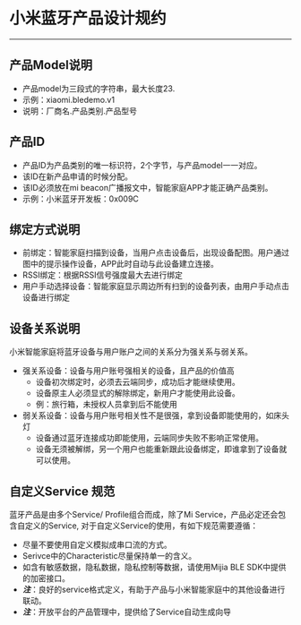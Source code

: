 # 小米蓝牙产品设计规约
---

## 产品Model说明
- 产品model为三段式的字符串，最大长度23. 
- 示例：xiaomi.bledemo.v1 
- 说明：厂商名.产品类别.产品型号

## 产品ID
- 产品ID为产品类别的唯一标识符，2个字节，与产品model一一对应。
- 该ID在新产品申请的时候分配。
- 该ID必须放在mi beacon广播报文中，智能家庭APP才能正确产品类别。
- 示例：小米蓝牙开发板：0x009C

## 绑定方式说明
- 前绑定：智能家庭扫描到设备，当用户点击设备后，出现设备配图。用户通过图中的提示操作设备，APP此时自动与此设备建立连接。
- RSSI绑定：根据RSSI信号强度最大去进行绑定
- 用户手动选择设备：智能家庭显示周边所有扫到的设备列表，由用户手动点击设备进行绑定

## 设备关系说明
小米智能家庭将蓝牙设备与用户账户之间的关系分为强关系与弱关系。
- 强关系设备：设备与用户账号强相关的设备，且产品的价值高
	- 设备初次绑定时，必须去云端同步，成功后才能继续使用。
	- 设备原主人必须显式的解除绑定，新用户才能使用此设备。
	- 例：旅行箱，未授权人员拿到后不能使用
- 弱关系设备：设备与用户账号相关性不是很强，拿到设备即能使用的，如床头灯
	- 设备通过蓝牙连接成功即能使用，云端同步失败不影响正常使用。
	- 设备无须被解绑，另一个用户也能重新跟此设备绑定，即谁拿到了设备就可以使用。

## 自定义Service 规范
蓝牙产品是由多个Service/ Profile组合而成，除了Mi Service，产品必定还会包含自定义的Service, 对于自定义Service的使用，有如下规范需要遵循：
- 尽量不要使用自定义模拟成串口流的方式。
- Serivce中的Characteristic尽量保持单一的含义。
- 如含有敏感数据，隐私数据，隐私控制等数据，请使用Mijia BLE SDK中提供的加密接口。
- ***注***：良好的service格式定义，有助于产品与小米智能家庭中的其他设备进行联动。
- ***注***：开放平台的产品管理中，提供给了Service自动生成向导

